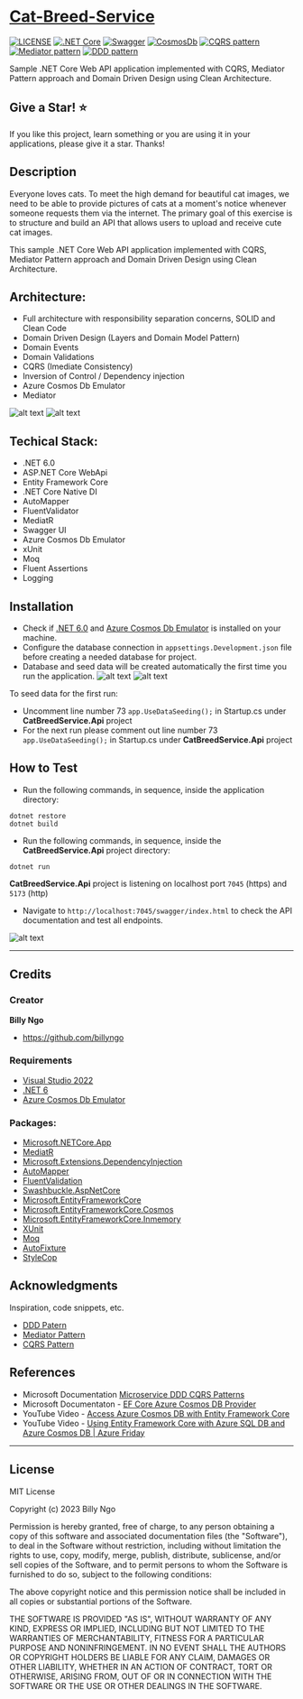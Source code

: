 # [Cat-Breed-Service](https://github.com/BillyNgo/Cat-Breed-Service)

[![LICENSE](https://img.shields.io/badge/license-MIT-lightgrey.svg)](https://raw.githubusercontent.com/dpedwards/dotnet-core-blockchain-advanced/master/LICENSE)
[![.NET Core](https://img.shields.io/badge/.NET-6-blue.svg)](https://dotnet.microsoft.com/en-us/download/dotnet/6.0)
[![Swagger](https://img.shields.io/badge/Swagger-lightgreen.svg)](https://swagger.io/)
[![CosmosDb](https://img.shields.io/badge/Cosmos-Db-orange.svg)](https://learn.microsoft.com/en-us/azure/cosmos-db/local-emulator)
[![CQRS pattern](https://img.shields.io/badge/CQRS-pattern-blue.svg)](https://docs.microsoft.com/en-us/azure/architecture/patterns/cqrs)
[![Mediator pattern](https://img.shields.io/badge/Mediator-pattern-blue.svg)](https://en.wikipedia.org/wiki/Mediator_pattern)
[![DDD pattern](https://img.shields.io/badge/DDD-pattern-blue.svg)](https://docs.microsoft.com/en-us/dotnet/architecture/microservices/microservice-ddd-cqrs-patterns/ddd-oriented-microservice)

Sample .NET Core Web API application implemented with CQRS, Mediator Pattern approach and Domain Driven Design using Clean Architecture.

Give a Star! ⭐
----------------------------------------------------------------------------------------------------------------------
If you like this project, learn something or you are using it in your applications, please give it a star. Thanks!

Description
----------------------------------------------------------------------------------------------------------------------
Everyone loves cats. To meet the high demand for beautiful cat images, we need
to be able to provide pictures of cats at a moment's notice whenever someone
requests them via the internet. The primary goal of this exercise is to structure
and build an API that allows users to upload and receive cute cat images.

This sample .NET Core Web API application implemented with CQRS, Mediator Pattern approach and Domain Driven Design using Clean Architecture.

## Architecture:

- Full architecture with responsibility separation concerns, SOLID and Clean Code
- Domain Driven Design (Layers and Domain Model Pattern)
- Domain Events
- Domain Validations
- CQRS (Imediate Consistency)
- Inversion of Control / Dependency injection
- Azure Cosmos Db Emulator
- Mediator
  
![alt text](https://github.com/BillyNgo/CatBreedService/blob/main/project-architecture.png)
![alt text](https://github.com/BillyNgo/CatBreedService/blob/main/mediatr.png)


## Techical Stack:
- .NET 6.0
- ASP.NET Core WebApi 
- Entity Framework Core
- .NET Core Native DI
- AutoMapper
- FluentValidator
- MediatR
- Swagger UI
- Azure Cosmos Db Emulator
- xUnit
- Moq
- Fluent Assertions
- Logging

## Installation

- Check if [.NET 6.0](https://dotnet.microsoft.com/en-us/download/dotnet/6.0) and [Azure Cosmos Db Emulator](https://learn.microsoft.com/en-us/azure/cosmos-db/local-emulator) is installed on your machine. 
- Configure the database connection in `appsettings.Development.json` file before creating a needed database for project. 
- Database and seed data will be created automatically the first time you run the application.
![alt text](https://github.com/BillyNgo/CatBreedService/blob/main/azure-cosmosdb-emulator.png)
![alt text](https://github.com/BillyNgo/CatBreedService/blob/main/azure-cosmosdb-emulator-config.png)

To seed data for the first run:
- Uncomment line number 73 `app.UseDataSeeding();` in Startup.cs under **CatBreedService.Api** project
- For the next run please comment out line number 73 `app.UseDataSeeding();` in Startup.cs under **CatBreedService.Api** project

## How to Test

- Run the following commands, in sequence, inside the application directory:

```
dotnet restore
dotnet build
```
- Run the following commands, in sequence, inside the **CatBreedService.Api** project directory:

```
dotnet run
```
**CatBreedService.Api** project is listening on localhost port `7045` (https) and `5173` (http)

- Navigate to `http://localhost:7045/swagger/index.html` to check the API documentation and test all endpoints.

![alt text](https://github.com/BillyNgo/CatBreedService/blob/main/demo.png)

---

## Credits

### Creator

**Billy Ngo**

- <https://github.com/billyngo>

### Requirements

- [Visual Studio 2022](https://visualstudio.microsoft.com/de/vs/) 
- [.NET 6](https://dotnet.microsoft.com/en-us/download/dotnet/6.0)
- [Azure Cosmos Db Emulator](https://learn.microsoft.com/en-us/azure/cosmos-db/local-emulator)

### Packages:

- [Microsoft.NETCore.App](https://dotnet.microsoft.com/)
- [MediatR](https://github.com/jbogard/MediatR)
- [Microsoft.Extensions.DependencyInjection](https://dotnet.microsoft.com/apps/aspnet)
- [AutoMapper](https://automapper.org/)
- [FluentValidation](https://fluentvalidation.net/)
- [Swashbuckle.AspNetCore](https://github.com/domaindrivendev/Swashbuckle.AspNetCore)
- [Microsoft.EntityFrameworkCore](https://docs.microsoft.com/de-de/ef/core/)
- [Microsoft.EntityFrameworkCore.Cosmos](https://docs.microsoft.com/de-de/ef/core/)
- [Microsoft.EntityFrameworkCore.Inmemory](https://docs.microsoft.com/de-de/ef/core/)
- [XUnit](https://xunit.net/)
- [Moq](https://www.nuget.org/packages/Moq)
- [AutoFixture](https://github.com/AutoFixture/AutoFixture)
- [StyleCop](https://github.com/DotNetAnalyzers/StyleCopAnalyzers)


## Acknowledgments

Inspiration, code snippets, etc.

* [DDD Patern](https://docs.microsoft.com/en-us/dotnet/architecture/microservices/microservice-ddd-cqrs-patterns/ddd-oriented-microservice)
* [Mediator Pattern](https://en.wikipedia.org/wiki/Mediator_pattern)
* [CQRS Pattern](https://docs.microsoft.com/en-us/azure/architecture/patterns/cqrs)

## References

- Microsoft Documentation [Microservice DDD CQRS Patterns](https://learn.microsoft.com/en-us/dotnet/architecture/microservices/microservice-ddd-cqrs-patterns/ddd-oriented-microservice)
- Microsoft Documentaton - [EF Core Azure Cosmos DB Provider](https://docs.microsoft.com/en-us/ef/core/providers/cosmos/)
- YouTube Video - [Access Azure Cosmos DB with Entity Framework Core](https://www.youtube.com/watch?v=oyJSk-TV7_M)
- YouTube Video - [Using Entity Framework Core with Azure SQL DB and Azure Cosmos DB | Azure Friday](https://www.youtube.com/watch?v=FFgS_k_Muk8)

---

## License

MIT License

Copyright (c) 2023 Billy Ngo

Permission is hereby granted, free of charge, to any person obtaining a copy
of this software and associated documentation files (the "Software"), to deal
in the Software without restriction, including without limitation the rights
to use, copy, modify, merge, publish, distribute, sublicense, and/or sell
copies of the Software, and to permit persons to whom the Software is
furnished to do so, subject to the following conditions:

The above copyright notice and this permission notice shall be included in all
copies or substantial portions of the Software.

THE SOFTWARE IS PROVIDED "AS IS", WITHOUT WARRANTY OF ANY KIND, EXPRESS OR
IMPLIED, INCLUDING BUT NOT LIMITED TO THE WARRANTIES OF MERCHANTABILITY,
FITNESS FOR A PARTICULAR PURPOSE AND NONINFRINGEMENT. IN NO EVENT SHALL THE
AUTHORS OR COPYRIGHT HOLDERS BE LIABLE FOR ANY CLAIM, DAMAGES OR OTHER
LIABILITY, WHETHER IN AN ACTION OF CONTRACT, TORT OR OTHERWISE, ARISING FROM,
OUT OF OR IN CONNECTION WITH THE SOFTWARE OR THE USE OR OTHER DEALINGS IN THE
SOFTWARE.





